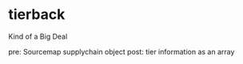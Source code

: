 tierback
========

Kind of a Big Deal

pre: Sourcemap supplychain object
post: tier information as an array